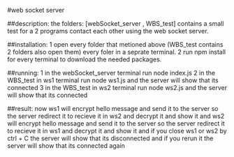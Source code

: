 #web socket server

##description:
the folders: [webSocket_server , WBS_test] contains a small test for a 2 programs contact each other using the web socket server.

##installation:
1 open every folder that metioned above (WBS_test contains 2 folders also open them) every foler in a seprate terminal.
2 run npm install for every terminal to download the needed packages.

##running:
1 in the webSocket_server terminal run node index.js
2 in the WBS_test in ws1 terminal run node ws1.js and the server will show that its connected
3 in the WBS_test in ws2 terminal run node ws2.js and the server will show that its connected

##result:
now ws1 will encrypt hello message and send it to the server so the server redirect it to recieve it in ws2 and decrypt it and show it
and ws2 will encrypt hello message and send it to the server so the server redirect it to recieve it in ws1 and decrypt it and show it
and if you close ws1 or ws2 by ctrl + C the server will show that its disconnected and if you rerun it the server will show that its connected again
